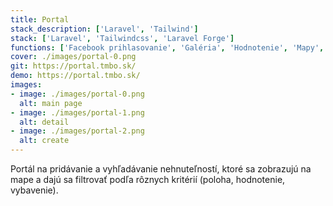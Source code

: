 ```yaml
---
title: Portal
stack_description: ['Laravel', 'Tailwind']
stack: ['Laravel', 'Tailwindcss', 'Laravel Forge']
functions: ['Facebook prihlasovanie', 'Galéria', 'Hodnotenie', 'Mapy', 'Filtrovanie', 'Responzívne' ]
cover: ./images/portal-0.png
git: https://portal.tmbo.sk/
demo: https://portal.tmbo.sk/
images:
- image: ./images/portal-0.png
  alt: main page
- image: ./images/portal-1.png
  alt: detail
- image: ./images/portal-2.png
  alt: create
---
```

Portál na pridávanie a vyhľadávanie nehnuteľností, ktoré sa zobrazujú na mape a dajú sa filtrovať podľa rôznych kritérií (poloha, hodnotenie, vybavenie).